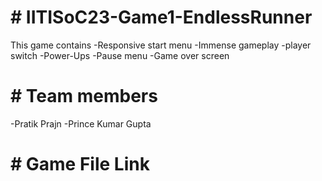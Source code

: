 <h1># IITISoC23-Game1-EndlessRunner</h1>
This game contains
-Responsive start menu
-Immense gameplay
-player switch
-Power-Ups
-Pause menu
-Game over screen
<h1># Team members</h1>

-Pratik Prajn
-Prince Kumar Gupta

<h1># Game File Link</h1>
